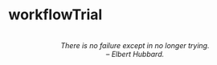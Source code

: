 # workflowTrial
<!-- QUOTE:START -->
<p align="center"><br><i>There is no failure except in no longer trying.</i><br><i>– Elbert Hubbard.</i><br></p>
<!-- QUOTE:END -->

